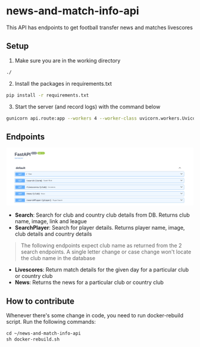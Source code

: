 # news-and-match-info-api
This API has endpoints to get football transfer news and matches livescores

## Setup
1. Make sure you are in the working directory
```sh
./
```
2. Install the packages in requirements.txt

```sh
pip install -r requirements.txt
```

3. Start the server (and record logs) with the command below
```sh
gunicorn api.route:app --workers 4 --worker-class uvicorn.workers.UvicornWorker --bind 0.0.0.0:9991 2>&1 | tee -a "all_logs_$(date +%F).log"
```

## Endpoints
![Alt text](data/endpoints.png)

- **Search**: Search for club and country club details from DB. Returns club name, image, link and league
- **SearchPlayer**: Search for player details. Returns player name, image, club details and country details

> The following endpoints expect club name as returned from the 2 search endpoints. A single letter change or case change won't locate the club name in the database

- **Livescores**: Return match details for the given day for a particular club or country club
- **News**: Returns the news for a particular club or country club

## How to contribute
Whenever there's some change in code, you need to run docker-rebuild script.
Run the following commands:

```
cd ~/news-and-match-info-api
sh docker-rebuild.sh 
```
